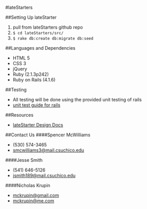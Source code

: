 #lateStarters

##Setting Up lateStarter
1. pull from lateStarters github repo
2. `$ cd lateStarters/src/`
3. `$ rake db:create db:migrate db:seed`

##Languages and Dependencies
* HTML 5
* CSS 3
* jQuery
* Ruby (2.1.3p242)
* Ruby on Rails (4.1.6)

##Testing
* All testing will be done using the provided unit testing of rails
* [unit test guide for rails](http://guides.rubyonrails.org/testing.html)

##Resources
* [lateStarter Design Docs](https://drive.google.com/folderview?id=0BzCxZljCmp0PZHppMXg1ZTNWUGM&usp=sharing)

##Contact Us
####Spencer McWilliams
* (530) 574-3465
* smcwilliams3@mail.csuchico.edu

####Jesse Smith
* (541) 646-5126
* jsmith189@mail.csuchico.edu

####Nicholas Krupin
* mckrupin@gmail.com
* mckrupin@me.com
